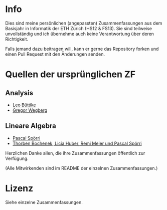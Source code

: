 # Info

Dies sind meine persönlichen (angepassten) Zusammenfassungen aus dem Basisjahr in Informatik der ETH Zürich (HS12 & FS13). Sie sind teilweise unvollständig und ich übernehme auch keine Verantwortung über deren Richtigkeit.

Falls jemand dazu beitragen will, kann er gerne das Repository forken und einen Pull Request mit den Änderungen senden.

# Quellen der ursprünglichen ZF

## Analysis

- [Leo Büttike](https://github.com/leobuettiker/eth-summaries)
- [Gregor Wegberg](https://github.com/groggi/eth-bsc-analysis-zfp)

## Lineare Algebra

- [Pascal Spörri](https://svn.vis.ethz.ch/svn/zusammenfassungen/Basisjahr/08/LinAlg/spoerrip/) 
- [Thorben Bochenek, Licia Huber, Remi Meier und Pascal Spörri](https://svn.vis.ethz.ch/svn/zusammenfassungen/Basisjahr/07/bthorben/LinAlg/)

Herzlichen Danke allen, die ihre Zusammenfassungen öffentlich zur Verfügung.

(Alle Mitwirkenden sind im README der einzelnen Zusammenfassungen.)

# Lizenz

Siehe einzelne Zusammenfassungen.